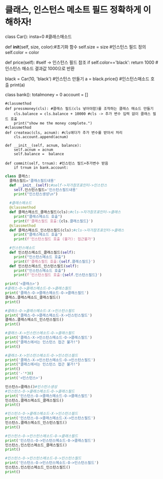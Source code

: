 # 클래스, 인스턴스 메소트 필드 정확하게 이해하자!

class Car():
  insta=0 #클래스매소드

  def __init__(self, size, color):#초기화 함수
    self.size = size #인스턴스 필드 정의
    self.color = color

  def price(self): #self -> 인스턴스 필드 참조
    if self.color=='black':
      return 1000   #인스턴스 매소드 결과값 1000으로 반환

black = Car(10, 'black') #인스턴스 만들기
a = black.price()  #인스턴스매소드 호출
print(a)

class bank():
	totalmoney = 0
	account = []

 	#classmethod
	def pressmoney(cls): #클래스 필드(cls 넣어야함)를 조작하는 클래스 매소드 만들기
		cls.balance = cls.balance + 10000 #cls -> 추가 변수 입력 없이 클래스 필드 호출
		print("show me the money complete.")
	#classmethod
	def createac(cls, acnum): #cls에다가 추가 변수를 받아서 처리
		cls.account.append(acnum)
	
	def __init__(self, acnum, balance):
		self.acnum = acnum
		self.balance =	balance

	def commit(self, trnum): #인스턴스 필드+추가변수 받음
		if trnum in bank.account:


``` python
class 클래스:
  클래스필드='클래스필드내용'
  def __init__(self):#self->자가참조표인터->인스턴스
    self.인스턴스필드='인스턴스필드내용'
    print("인스턴스생성\n")

  #클래스메소드
  @classmethod
  def 클래스메소드_클래스필드(cls):#cls->자가참조표인터->클래스
    print("클래스메소드 호출")
    print(f'클래스필드 호출:{cls.클래스필드}')
  @classmethod
  def 클래스메소드_인스턴스필드(cls):#cls->자가참조표인터->클래스
    print("클래스메소드 호출")
    print(f'인스턴스필드 호출 (불가): 접근불가')

  #인스턴스메소드
  def 인스턴스메소드_클래스필드(self):
    print("인스턴스메소드 호출")
    print(f'클래스필드 호출:{self.클래스필드}')
  def 인스턴스메소드_인스턴스필드(self):
    print("인스턴스메소드 호출")
    print(f'인스턴스필드 호출:{self.인스턴스필드}')

print('<클래스>')
#클래스-O->클래스메소드-O->클래스필드
print('클래스-O->클래스메소드-O->클래스필드')
클래스.클래스메소드_클래스필드() 
print()

#클래스-O->클래스메소드-X->인스턴스필드 
print('클래스-O->클래스메소드-X->인스턴스필드')
클래스.클래스메소드_인스턴스필드() 
print()

#클래스-X->인스턴스메소드-O->클래스필드 
print('클래스-X->인스턴스메소드-O->클래스필드')
print("클래스에서는 인스턴스 접근 불가!")
print()

#클래스-X->인스턴스메소드-O->인스턴스필드 
print('클래스-X->인스턴스메소드-O->인스턴스필드')
print("클래스에서는 인스턴스 접근 불가!")
print()
print('-'*30)
print('<인스턴스>')

인스턴스=클래스()#인스턴스생성
#인스턴스-O->클래스메소드-O->클래스필드
print('인스턴스-O->클래스메소드-O->클래스필드')
인스턴스.클래스메소드_클래스필드() 
print()

#인스턴스-O->클래스메소드-X->인스턴스필드
print('인스턴스-O->클래스메소드-X->인스턴스필드')
인스턴스.클래스메소드_인스턴스필드() 
print()

#인스턴스-O->인스턴스메소드-O->클래스필드
print('인스턴스-O->인스턴스메소드-O->클래스필드')
인스턴스.인스턴스메소드_클래스필드()
print()

#인스턴스-O->인스턴스메소드-O->인스턴스필드
print('인스턴스-O->인스턴스메소드-O->인스턴스필드')
인스턴스.인스턴스메소드_인스턴스필드()
print()
```

